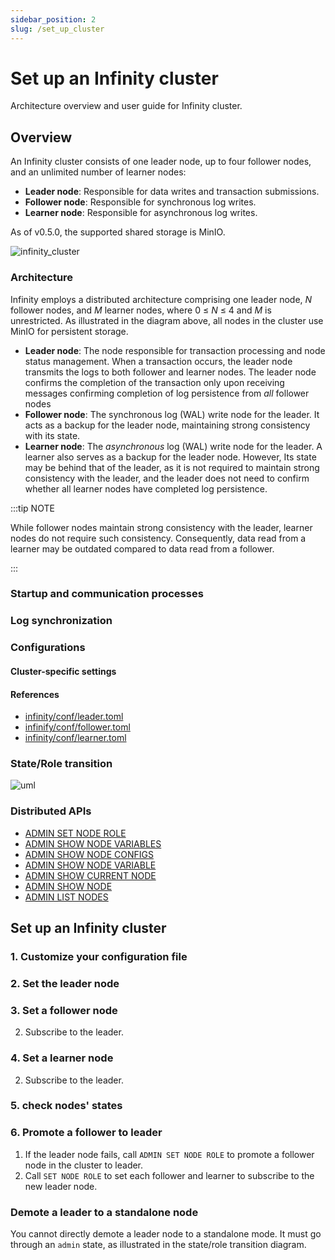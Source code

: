 ```yaml
---
sidebar_position: 2
slug: /set_up_cluster
---
```

# Set up an Infinity cluster

Architecture overview and user guide for Infinity cluster.

## Overview

An Infinity cluster consists of one leader node, up to four follower nodes, and an unlimited number of learner nodes:

- **Leader node**: Responsible for data writes and transaction submissions.
- **Follower node**: Responsible for synchronous log writes.
- **Learner node**: Responsible for asynchronous log writes.

As of v0.5.0, the supported shared storage is MinIO.


![infinity_cluster](https://github.com/user-attachments/assets/3e9abeed-1698-4741-8bdb-ba3b05c1d7a3)

### Architecture

Infinity employs a distributed architecture comprising one leader node, *N* follower nodes, and *M* learner nodes, where 0 &le; *N* &le; 4 and *M* is unrestricted. As illustrated in the diagram above, all nodes in the cluster use MinIO for persistent storage.

- **Leader node**: The node responsible for transaction processing and node status management. When a transaction occurs, the leader node transmits the logs to both follower and learner nodes. The leader node confirms the completion of the transaction only upon receiving messages confirming completion of log persistence from *all* follower nodes
- **Follower node**: The synchronous log (WAL) write node for the leader. It acts as a backup for the leader node, maintaining strong consistency with its state. 
- **Learner node**: The *asynchronous* log (WAL) write node for the leader. A learner also serves as a backup for the leader node. However, Its state may be behind that of the leader, as it is not required to maintain strong consistency with the leader, and the leader does not need to confirm whether all learner nodes have completed log persistence.

:::tip NOTE

While follower nodes maintain strong consistency with the leader, learner nodes do not require such consistency. Consequently, data read from a learner may be outdated compared to data read from a follower.

:::

### Startup and communication processes

### Log synchronization

### Configurations

#### Cluster-specific settings

#### References

- [infinity/conf/leader.toml](https://github.com/infiniflow/infinity/blob/main/conf/leader.toml)
- [infinify/conf/follower.toml](https://github.com/infiniflow/infinity/blob/main/conf/follower.toml)
- [infinity/conf/learner.toml](https://github.com/infiniflow/infinity/blob/main/conf/learner.toml)

### State/Role transition

![uml](https://github.com/user-attachments/assets/276700ab-ee60-4a9c-a449-7e1d8ad5a92b)

### Distributed APIs

- [ADMIN SET NODE ROLE](https://infiniflow.org/docs/dev/http_api_reference#admin-set-node-role)
- [ADMIN SHOW NODE VARIABLES](https://infiniflow.org/docs/dev/http_api_reference#admin-show-node-variables)
- [ADMIN SHOW NODE CONFIGS](https://infiniflow.org/docs/dev/http_api_reference#admin-show-node-configs)
- [ADMIN SHOW NODE VARIABLE](https://infiniflow.org/docs/dev/http_api_reference#admin-show-node-variable)
- [ADMIN SHOW CURRENT NODE](https://infiniflow.org/docs/dev/http_api_reference#admin-show-current-node)
- [ADMIN SHOW NODE](https://infiniflow.org/docs/dev/http_api_reference#admin-show-node)
- [ADMIN LIST NODES](https://infiniflow.org/docs/dev/http_api_reference#admin-list-nodes)

## Set up an Infinity cluster

### 1. Customize your configuration file

### 2. Set the leader node

### 3. Set a follower node

2. Subscribe to the leader.

### 4. Set a learner node

2. Subscribe to the leader.

### 5. check nodes' states

### 6. Promote a follower to leader

1. If the leader node fails, call `ADMIN SET NODE ROLE` to promote a follower node in the cluster to leader.
2. Call `SET NODE ROLE` to set each follower and learner to subscribe to the new leader node.

### Demote a leader to a standalone node

You cannot directly demote a leader node to a standalone mode. It must go through an `admin` state, as illustrated in the state/role transition diagram.
